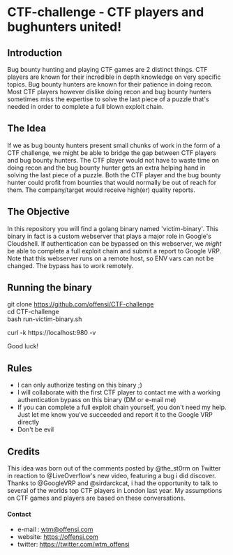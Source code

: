 # CTF-challenge - CTF players and bughunters united!

## Introduction
Bug bounty hunting and playing CTF games are 2 distinct things. CTF players are known for their incredible in depth knowledge on very specific topics. Bug bounty hunters are known for their patience in doing recon. Most CTF players however dislike doing recon and bug bounty hunters sometimes miss the expertise to solve the last piece of a puzzle that's needed in order to complete a full blown exploit chain. 

## The Idea
If we as bug bounty hunters present small chunks of work in the form of a CTF challenge, we might be able to bridge the gap between CTF players and bug bounty hunters. The CTF player would not have to waste time on doing recon and the bug bounty hunter gets an extra helping hand in solving the last piece of a puzzle. Both the CTF player and the bug bounty hunter could profit from bounties that would normally be out of reach for them. The company/target would receive high(er) quality reports. 

## The Objective
In this repository you will find a golang binary named 'victim-binary'. This binary in fact is a custom webserver that plays a major role in Google's Cloudshell. If authentication can be bypassed on this webserver, we _might_ be able to complete a full exploit chain and submit a report to Google VRP. Note that this webserver runs on a remote host, so ENV vars can not be changed. The bypass has to work remotely. 

## Running the binary
git clone https://github.com/offensi/CTF-challenge  
cd CTF-challenge  
bash run-victim-binary.sh  

curl -k https://localhost:980 -v  

Good luck!  



## Rules
- I can only authorize testing on this binary ;)
- I will collaborate with the first CTF player to contact me with a working authentication bypass on this binary (DM or e-mail me)
- If you can complete a full exploit chain yourself, you don't need my help. Just let me know you've succeeded and report it to the Google VRP directly
- Don't be evil


## Credits
This idea was born out of the comments posted by @the_st0rm on Twitter in reaction to @LiveOverflow's new video, featuring a bug i did discover. Thanks to @GoogleVRP and @sirdarckcat, i had the opportunity to talk to several of the worlds top CTF players in London last year. My assumptions on CTF games and players are based on these conversations. 


#### Contact
- e-mail : wtm@offensi.com
- website: https://offensi.com
- twitter: https://twitter.com/wtm_offensi






